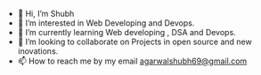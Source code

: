 - 👋 Hi, I’m Shubh
- 👀 I’m interested in Web  Developing and Devops.
- 🌱 I’m currently learning Web developing , DSA and Devops. 
- 💞️ I’m looking to collaborate on Projects in open source and new inovations.
- 📫 How to reach me by my email agarwalshubh69@gmail.com

<!---
Shubh-Agarwal69/Shubh-Agarwal69 is a ✨ special ✨ repository because its `README.md` (this file) appears on your GitHub profile.
You can click the Preview link to take a look at your changes.
--->
